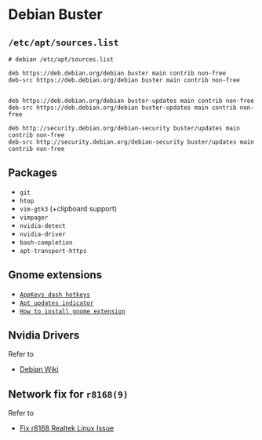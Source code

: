 # Debian Buster

## `/etc/apt/sources.list`

```shell
# debian /etc/apt/sources.list

deb https://deb.debian.org/debian buster main contrib non-free
deb-src https://deb.debian.org/debian buster main contrib non-free


deb https://deb.debian.org/debian buster-updates main contrib non-free
deb-src https://deb.debian.org/debian buster-updates main contrib non-free

deb http://security.debian.org/debian-security buster/updates main contrib non-free
deb-src http://security.debian.org/debian-security buster/updates main contrib non-free
```

## Packages

* `git`
* `htop`
* `vim-gtk3` (+clipboard support)
* `vimpager`
* `nvidia-detect`
* `nvidia-driver`
* `bash-completion`
* `apt-transport-https`

## Gnome extensions

* [`AppKeys dash hotkeys`](https://extensions.gnome.org/extension/413/dash-hotkeys)
* [`Apt updates indicator`](https://extensions.gnome.org/extension/1139/apt-update-indicator)
* [`How to install gnome extension`](https://gist.github.com/yavorski/cf6e3f8f25c7c2e29f0651131ed611b4)

## Nvidia Drivers

Refer to

* [Debian Wiki](https://wiki.debian.org/NvidiaGraphicsDrivers)

## Network fix for `r8168(9)`

Refer to

* [Fix r8168 Realtek Linux Issue](https://www.unixblogger.com/how-to-get-your-realtek-rtl8111rtl8168-working-updated-guide)

